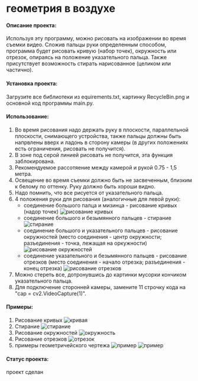# геометрия в воздухе

#### Описание проекта:
Используя эту программу, можно рисовать на изображении во время съемки видео.
Сложив пальцы руки определенным способом, программа будет рисовать кривую (набор точек), окружность или отрезок, 
опираясь на положение указательного пальца. 
Также присутствует возможность стирать нарисованное (целиком или частично).
#### Установка проекта:
Загрузите все библиотеки из equirements.txt, картинку RecycleBin.png и основной код программы main.py.
#### Использование:
1. Во время рисования надо держать руку в плоскости, параллельной плоскости, снимающего устройства, 
также пальцы должны быть напрвлены вверх и ладонь в сторону камеры (в других положениях есть ограничения, 
рисовать не получится).
2. В зоне под серой линией рисовать не получится, эта функция заблокирована.
3. Рекомендуемое рассотяение между камерой и рукой 0.75 - 1,5 метра.
4. Освещение во время съемки должно быть не засвеченным, близким к белому по оттенку. Руку должно быть хороши видно. 
5. Надо помнить, что все рисуется от указательного пальца.
6. 4 положения руки для рисования (аналогичные для левой руки):
    * соединение большого палца и мизинца - рисование кривых (надор точек)
   ![рисование кривых](/images/hand_curve.jpg)
    * соединение большого и безымянного пальцев - стирание
   ![стирание](/images/hand_rubber.jpg)
    * соединение большого и указательного пальцев - рисование окружностей (место соединения - центр окружности; 
   разъединения - точка, лежащая на оркужности)
   ![рисование окружностей](/images/hand_curcle.jpg)
    * соединение указательного и безымянного пальцев - рисование отрезков (место соединения - начало отрезка; 
   разъединения - конец отрезка)
   ![рисование отрезков](/images/hand_segment.jpg)
7. Можно стереть все, дотронувшись до картинки мусорки кончиком указательного пальца.
8. Для подключение сторонней камеры, замените 11 строчку кода на "cap = cv2.VideoCapture(1)".
#### Примеры:
1. Рисование кривых
   ![кривая](/images/curve.png)
2. Стирание
   ![стирание](/images/rubber.png)
3. Рисование окружностей
   ![окружность](/images/curcle.png)
4. Рисование отрезков
   ![отрезок](/images/segment.png)
5. примеры геометричейского чертежа
   ![пример](/images/example_1.png)
   ![пример](/images/example_2.png)
#### Статус проекта:
проект сделан